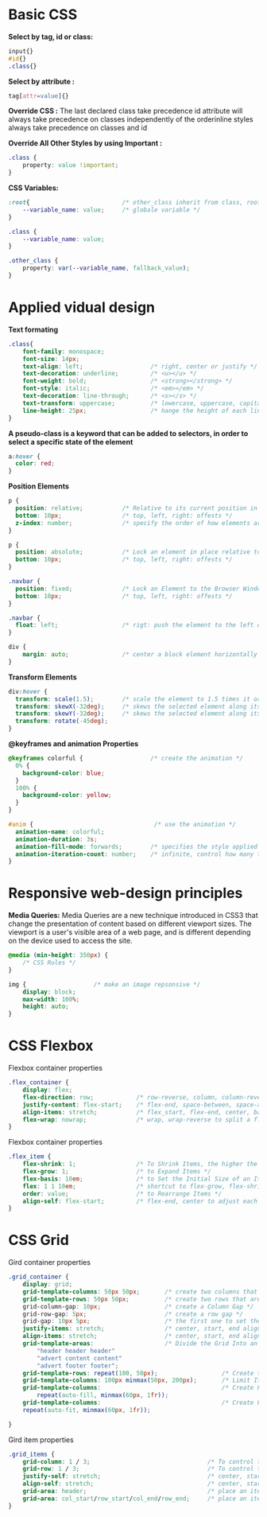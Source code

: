 # Basic CSS
**Select by tag, id or class:**
```css
input{}
#id{}
.class{}
```

**Select by attribute :**
```css
tag[attr=value]{}
```

**Override CSS :**
The last declared class take precedence id attribute will always take precedence on classes independently of the orderinline styles always take precedence on classes and id

**Override All Other Styles by using Important :**
```css
.class {
    property: value !important; 
}
```

**CSS Variables:**
```css
:root{ 							/* other_class inherit from class, root is the html element  */
	--variable_name: value;		/* globale variable */
}

.class {
	--variable_name: value;
}

.other_class {
	property: var(--variable_name, fallback_value);
}

```

# Applied vidual design

**Text formating**
```css
.class{
	font-family: monospace;
	font-size: 14px;
	text-align: left;					/* right, center or justify */
	text-decoration: underline;			/* <u></u> */
	font-weight: bold;					/* <strong></strong> */
	font-style: italic;					/* <em></em> */
	text-decoration: line-through;		/* <s></s> */
	text-transform: uppercase;			/* lowercase, uppercase, capitalize, initial, inherit, none(default) */
	line-height: 25px; 					/* hange the height of each line in a block of text */
}
```

**A pseudo-class is a keyword that can be added to selectors, in order to select a specific state of the element**
```css
a:hover {
  color: red;
}
```

**Position Elements**
```css
p {
  position: relative;			/* Relative to its current position in the normal flow of the page */
  bottom: 10px;					/* top, left, right: offests */
  z-index: number;				/* specify the order of how elements are stacked on top of one another */
}

p {
  position: absolute;			/* Lock an element in place relative to its parent container */
  bottom: 10px;					/* top, left, right: offests */
}

.navbar {
  position: fixed;				/* Lock an Element to the Browser Window */
  bottom: 10px;					/* top, left, right: offests */
}

.navbar {
  float: left;					/* rigt: push the element to the left or right of it containing parent element */
}

div {
	margin: auto;				/* center a block element horizontally */
}

```
**Transform Elements**
```css
div:hover {
  transform: scale(1.5);		/* scale the element to 1.5 times it original size */
  transform: skewX(-32deg);		/* skews the selected element along its horizontal axis by a given degree */
  transform: skewY(-32deg);		/* skews the selected element along its vertical axis by a given degree */
  transform: rotate(-45deg);
}
```

**@keyframes and animation Properties**
```	css
@keyframes colorful {              		/* create the animation */
  0% {
    background-color: blue;
  }
  100% {
    background-color: yellow;
  }
}

#anim {                                  /* use the animation */
  animation-name: colorful;        
  animation-duration: 3s;
  animation-fill-mode: forwards;       	/* specifies the style applied to an element when the animation has finished */
  animation-iteration-count: number;	/* infinite, control how many times to loop through the animation */
}
```

# Responsive web-design principles
**Media Queries:**
Media Queries are a new technique introduced in CSS3 that change the presentation of content based on different viewport sizes. The viewport is a user's visible area of a web page, and is different depending on the device used to access the site.
```css
@media (min-height: 350px) { 
	/* CSS Rules */ 
}

img {					/* make an image repsonsive */
	display: block;
	max-width: 100%;
	height: auto;
}
```

# CSS Flexbox
Flexbox container properties
```css
.flex_container {
	display: flex; 
    flex-direction: row;         	/* row-reverse, column, column-reverse */
    justify-content: flex-start; 	/* flex-end, space-between, space-around, space-evenly to allign items on the main axis */
    align-items: stretch;        	/* flex_start, flex-end, center, baseline to allign items on the cross axis */
    flex-wrap: nowrap;           	/* wrap, wrap-reverse to split a flex item into multiple rows (or columns) */
}
```
Flexbox container properties
```css
.flex_item {
	flex-shrink: 1;          		/* To Shrink Items, the higher the number, the more it will shrink compared to the other items in the container */
	flex-grow: 1;            		/* to Expand Items */ 
	flex-basis: 10em;        		/* to Set the Initial Size of an Item */
	flex: 1 1 10em;          		/* shortcut to flex-grow, flex-shrink, and flex-basis */
	order: value;            		/* to Rearrange Items */
	align-self: flex-start;  		/* flex-end, center to adjust each item's alignment individually */
}
```

# CSS Grid
Gird container properties
```css
.grid_container {
	display: grid;
	grid-template-columns: 50px 50px;   	/* create two columns that are each 50px wide on the grid (fr, auto, %) */
	grid-template-rows: 50px 50px;      	/* create two rows that are each 50px tall on the grid (fr, auto, %) */
	grid-column-gap: 10px;              	/* create a Column Gap */
	grid-row-gap: 5px;                  	/* create a row gap */
	grid-gap: 10px 5px;               		/* the first one to set the gap between the rows and the second value for the columns */
	justify-items: stretch;             	/* center, start, end align all the items horizontally */
	align-items: stretch;               	/* center, start, end align all the items vertically */
	grid-template-areas:                	/* Divide the Grid Into an Area Template */
  		"header header header"
  		"advert content content"
  		"advert footer footer";
	grid-template-rows: repeat(100, 50px);     				/* Create the 100 row grid, each row at 50px tall */
	grid-template-columns: 100px minmax(50px, 200px);		/* Limit Item Size Using the minmax Function */
	grid-template-columns:                           		/* Create Flexible Layouts */
		repeat(auto-fill, minmax(60px, 1fr));
	grid-template-columns:                           		/* Create Flexible Layouts */
	repeat(auto-fit, minmax(60px, 1fr)); 

}
```
Gird item properties
```css
.grid_items {
	grid-column: 1 / 3;                 				/* To control the number of columns an item will consume start/stop */
	grid-row: 1 / 3;                    				/* To control the number of rows an item will consume start/stop */
	justify-self: stretch;              				/* center, start, end to align the content's position within the cell horizontally */
	align-self: stretch;                				/* center, start, end to align the content's position within the cell vertically */
	grid-area: header; 									/* place an item in a custom area by referencing the name */
	grid-area: col_start/row_start/col_end/row_end;     /* place an item in a custom area without a template */
}
```
